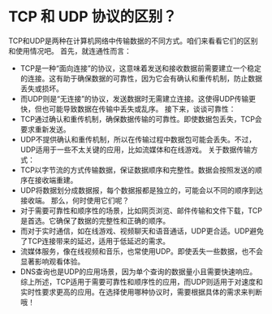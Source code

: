 # TCP 和 UDP 协议的区别？
TCP和UDP是两种在计算机网络中传输数据的不同方式。咱们来看看它们的区别和使用情况吧。
首先，就连通性而言：
+ TCP是一种“面向连接”的协议，这意味着发送和接收数据前需要建立一个稳定的连接。这有助于确保数据的可靠性，因为它会有确认和重传机制，防止数据丢失或损坏。
+ 而UDP则是“无连接”的协议，发送数据时无需建立连接。这使得UDP传输更快，但也可能导致数据在传输中丢失或乱序。
接下来，谈谈可靠性：
+ TCP通过确认和重传机制，确保数据传输的可靠性。即使数据包丢失，TCP会要求重新发送。
+ UDP不提供确认和重传机制，所以在传输过程中数据包可能会丢失。不过，UDP适用于一些不太关键的应用，比如流媒体和在线游戏。
关于数据传输方式：
+ TCP以字节流的方式传输数据，保证数据顺序和完整性。数据会按照发送的顺序在接收端重建。
+ UDP将数据划分成数据报，每个数据报都是独立的，可能会以不同的顺序到达接收端。
那么，何时使用它们呢？
+ 对于需要可靠性和顺序性的场景，比如网页浏览、邮件传输和文件下载，TCP是首选。它确保了数据的完整性和正确的顺序。
+ 而对于实时通信，如在线游戏、视频聊天和语音通话，UDP更合适。UDP避免了TCP连接带来的延迟，适用于低延迟的需求。
+ 流媒体服务，像在线视频和音乐，也常使用UDP。即使丢失一些数据，也不会显著影响观看体验。
+ DNS查询也是UDP的应用场景，因为单个查询的数据量小且需要快速响应。
综上所述，TCP适用于需要可靠性和顺序性的应用，而UDP则适用于对速度和实时性要求更高的应用。在选择使用哪种协议时，需要根据具体的需求来判断哦！
